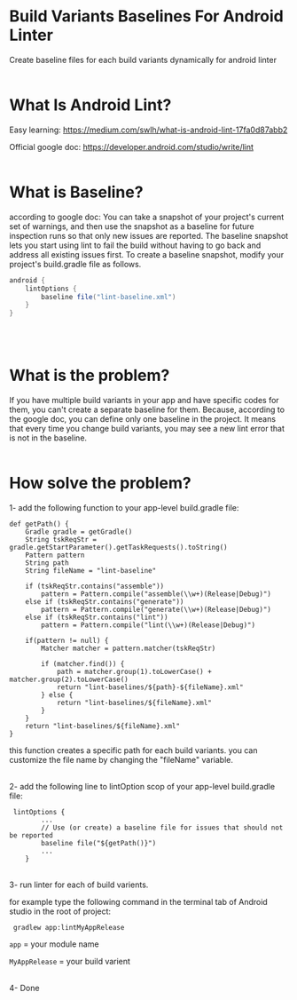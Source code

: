 # Build Variants Baselines For Android Linter
Create baseline files for each build variants dynamically for android linter
<br/><br/>

# What Is Android Lint?
Easy learning:  https://medium.com/swlh/what-is-android-lint-17fa0d87abb2

Official google doc: https://developer.android.com/studio/write/lint
<br/><br/>

# What is Baseline?
according to google doc: You can take a snapshot of your project's current set of warnings, and then use the snapshot as a baseline for future inspection runs so that only new issues are reported. The baseline snapshot lets you start using lint to fail the build without having to go back and address all existing issues first.
To create a baseline snapshot, modify your project's build.gradle file as follows.
```Groovy
android {
    lintOptions {
        baseline file("lint-baseline.xml")
    }
}
```
<br/><br/>

# What is the problem?
If you have multiple build variants in your app and have specific codes for them, you can't create a separate baseline for them.
Because, according to the google doc, you can define only one baseline in the project.
It means that every time you change build variants, you may see a new lint error that is not in the baseline.
<br/><br/>


# How solve the problem?
1- add the following function to your app-level build.gradle file:

```Gradle
def getPath() {
    Gradle gradle = getGradle()
    String tskReqStr = gradle.getStartParameter().getTaskRequests().toString()
    Pattern pattern
    String path
    String fileName = "lint-baseline"

    if (tskReqStr.contains("assemble"))
        pattern = Pattern.compile("assemble(\\w+)(Release|Debug)")
    else if (tskReqStr.contains("generate"))
        pattern = Pattern.compile("generate(\\w+)(Release|Debug)")
    else if (tskReqStr.contains("lint"))
        pattern = Pattern.compile("lint(\\w+)(Release|Debug)")

    if(pattern != null) {
        Matcher matcher = pattern.matcher(tskReqStr)

        if (matcher.find()) {
            path = matcher.group(1).toLowerCase() + matcher.group(2).toLowerCase()
            return "lint-baselines/${path}-${fileName}.xml"
        } else {
            return "lint-baselines/${fileName}.xml"
        }
    }
    return "lint-baselines/${fileName}.xml"
}
```
this function creates a specific path for each build variants.
you can customize the file name by changing the "fileName" variable.

</br>
2- add the following line to lintOption scop of your app-level build.gradle file:

```Gradle
 lintOptions {
        ...
        // Use (or create) a baseline file for issues that should not be reported
        baseline file("${getPath()}")
        ...
    }
```

</br>
3- run linter for each of build varients.

for example type the following command in the terminal tab of Android studio in the root of project: 

``` gradlew app:lintMyAppRelease```

```app``` = your module name

```MyAppRelease``` = your build varient

</br>
4- Done

